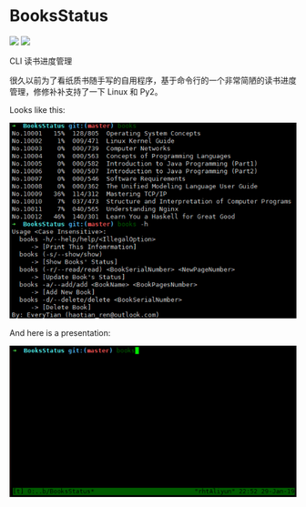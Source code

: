 # BooksStatus

![](https://img.shields.io/badge/Python-2.7,%203.6-blue.svg) ![](https://img.shields.io/badge/OS-Windows,%20Linux-g.svg)

CLI 读书进度管理

很久以前为了看纸质书随手写的自用程序，基于命令行的一个非常简陋的读书进度管理，修修补补支持了一下 Linux 和 Py2。

Looks like this:

![Linux](readme-info.png)

And here is a presentation:

![](readme-pre.gif)


